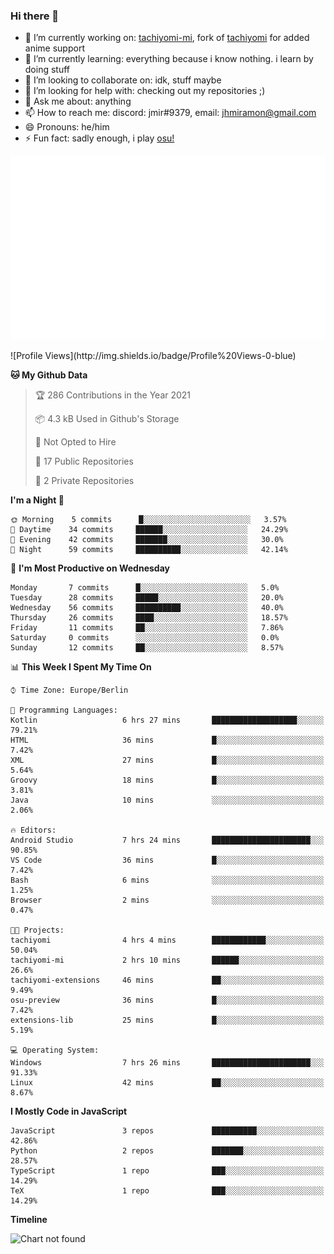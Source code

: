 ### Hi there 👋



<!--
**jmir1/jmir1** is a ✨ _special_ ✨ repository because its `README.md` (this file) appears on your GitHub profile.

Here are some ideas to get you started:
-->
- 🔭 I’m currently working on: [tachiyomi-mi](https://github.com/jmir1/tachiyomi-mi), fork of [tachiyomi](https://github.com/tachiyomiorg/tachiyomi) for added anime support
- 🌱 I’m currently learning: everything because i know nothing. i learn by doing stuff
- 👯 I’m looking to collaborate on: idk, stuff maybe
- 🤔 I’m looking for help with: checking out my repositories ;)
- 💬 Ask me about: anything
- 📫 How to reach me: discord: jmir#9379, email: jhmiramon@gmail.com
- 😄 Pronouns: he/him
- ⚡ Fun fact: sadly enough, i play [osu!](https://osu.ppy.sh/users/18018426)
<div>
	<p align="center">
		<img src="https://github.com/jmir1/github-stats/blob/master/generated/overview.svg">
	</p>
	<!--START_SECTION:waka-->
![Profile Views](http://img.shields.io/badge/Profile%20Views-0-blue)

**🐱 My Github Data** 

> 🏆 286 Contributions in the Year 2021
 > 
> 📦 4.3 kB Used in Github's Storage 
 > 
> 🚫 Not Opted to Hire
 > 
> 📜 17 Public Repositories 
 > 
> 🔑 2 Private Repositories  
 > 
**I'm a Night 🦉** 

```text
🌞 Morning    5 commits      █░░░░░░░░░░░░░░░░░░░░░░░░   3.57% 
🌆 Daytime    34 commits     ██████░░░░░░░░░░░░░░░░░░░   24.29% 
🌃 Evening    42 commits     ███████░░░░░░░░░░░░░░░░░░   30.0% 
🌙 Night      59 commits     ██████████░░░░░░░░░░░░░░░   42.14%

```
📅 **I'm Most Productive on Wednesday** 

```text
Monday       7 commits      █░░░░░░░░░░░░░░░░░░░░░░░░   5.0% 
Tuesday      28 commits     █████░░░░░░░░░░░░░░░░░░░░   20.0% 
Wednesday    56 commits     ██████████░░░░░░░░░░░░░░░   40.0% 
Thursday     26 commits     ████░░░░░░░░░░░░░░░░░░░░░   18.57% 
Friday       11 commits     ██░░░░░░░░░░░░░░░░░░░░░░░   7.86% 
Saturday     0 commits      ░░░░░░░░░░░░░░░░░░░░░░░░░   0.0% 
Sunday       12 commits     ██░░░░░░░░░░░░░░░░░░░░░░░   8.57%

```


📊 **This Week I Spent My Time On** 

```text
⌚︎ Time Zone: Europe/Berlin

💬 Programming Languages: 
Kotlin                   6 hrs 27 mins       ███████████████████░░░░░░   79.21% 
HTML                     36 mins             █░░░░░░░░░░░░░░░░░░░░░░░░   7.42% 
XML                      27 mins             █░░░░░░░░░░░░░░░░░░░░░░░░   5.64% 
Groovy                   18 mins             █░░░░░░░░░░░░░░░░░░░░░░░░   3.81% 
Java                     10 mins             ░░░░░░░░░░░░░░░░░░░░░░░░░   2.06%

🔥 Editors: 
Android Studio           7 hrs 24 mins       ██████████████████████░░░   90.85% 
VS Code                  36 mins             █░░░░░░░░░░░░░░░░░░░░░░░░   7.42% 
Bash                     6 mins              ░░░░░░░░░░░░░░░░░░░░░░░░░   1.25% 
Browser                  2 mins              ░░░░░░░░░░░░░░░░░░░░░░░░░   0.47%

🐱‍💻 Projects: 
tachiyomi                4 hrs 4 mins        ████████████░░░░░░░░░░░░░   50.04% 
tachiyomi-mi             2 hrs 10 mins       ██████░░░░░░░░░░░░░░░░░░░   26.6% 
tachiyomi-extensions     46 mins             ██░░░░░░░░░░░░░░░░░░░░░░░   9.49% 
osu-preview              36 mins             █░░░░░░░░░░░░░░░░░░░░░░░░   7.42% 
extensions-lib           25 mins             █░░░░░░░░░░░░░░░░░░░░░░░░   5.19%

💻 Operating System: 
Windows                  7 hrs 26 mins       ██████████████████████░░░   91.33% 
Linux                    42 mins             ██░░░░░░░░░░░░░░░░░░░░░░░   8.67%

```

**I Mostly Code in JavaScript** 

```text
JavaScript               3 repos             ██████████░░░░░░░░░░░░░░░   42.86% 
Python                   2 repos             ███████░░░░░░░░░░░░░░░░░░   28.57% 
TypeScript               1 repo              ███░░░░░░░░░░░░░░░░░░░░░░   14.29% 
TeX                      1 repo              ███░░░░░░░░░░░░░░░░░░░░░░   14.29%

```


**Timeline**

![Chart not found](https://raw.githubusercontent.com/jmir1/jmir1/master/charts/bar_graph.png) 


<!--END_SECTION:waka-->
</div>
